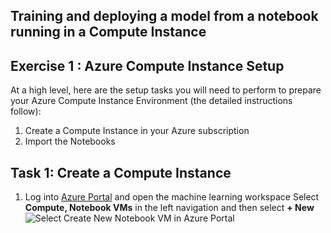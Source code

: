 ## Training and deploying a model from a notebook running in a Compute Instance
## Exercise 1 : Azure Compute Instance Setup
At a high level, here are the setup tasks you will need to perform to prepare your Azure Compute Instance Environment (the detailed instructions follow):
1. Create a Compute Instance in your Azure subscription
2. Import the  Notebooks
## Task 1: Create a Compute Instance
1. Log into [Azure Portal](https://portal.azure.com/) and open the machine learning workspace
Select **Compute, Notebook VMs** in the left navigation and then select **+ New**
![Select Create New Notebook VM in Azure Portal](images/01.png)
